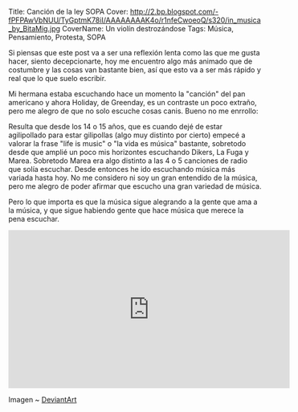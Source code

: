 Title: Canción de la ley SOPA
Cover: http://2.bp.blogspot.com/-fPFPAwVbNUU/TyGptmK78iI/AAAAAAAAK4o/r1nfeCwoeoQ/s320/in_musica_by_BitaMig.jpg
CoverName: Un violín destrozándose
Tags: Música, Pensamiento, Protesta, SOPA

Si piensas que este post va a ser una reflexión lenta como las que me gusta hacer, siento decepcionarte, hoy me encuentro algo más animado que de costumbre y las cosas van bastante bien, así que esto va a ser más rápido y real que lo que suelo escribir.

Mi hermana estaba escuchando hace un momento la "canción" del pan americano y ahora Holiday, de Greenday, es un contraste un poco extraño, pero me alegro de que no solo escuche cosas canis. Bueno no me enrrollo:

Resulta que desde los 14 o 15 años, que es cuando dejé de estar agilipollado para estar gilipollas (algo muy distinto por cierto) empecé a valorar la frase "life is music" o "la vida es música" bastante, sobretodo desde que amplié un poco mis horizontes escuchando Dikers, La Fuga y Marea. Sobretodo Marea era algo distinto a las 4 o 5 canciones de radio que solía escuchar. Desde entonces he ido escuchando música más variada hasta hoy. No me considero ni soy un gran entendido de la música, pero me alegro de poder afirmar que escucho una gran variedad de música.

Pero lo que importa es que la música sigue alegrando a la gente que ama a la música, y que sigue habiendo gente que hace música que merece la pena escuchar.

<iframe width="560" height="315" src="https://www.youtube-nocookie.com/embed/csBUUEz5Wk8" frameborder="0" allowfullscreen></iframe>

Imagen ~ [DeviantArt](http://browse.deviantart.com/?qh=&section=&q=musica#/d1aq4lx)
